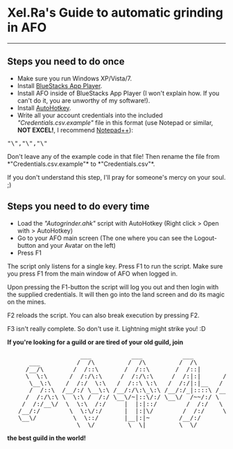 Xel.Ra's Guide to automatic grinding in AFO
===========================================
- - -

Steps you need to do once
-------------------------
* Make sure you run Windows XP/Vista/7.
* Install [BlueStacks App Player](http://bluestacks.com).
* Install AFO inside of BlueStacks App Player (I won't explain how. If you can't do it, you are unworthy of my software!).
* Install [AutoHotkey](http://www.autohotkey.com).
* Write all your account credentials into the included *"Credentials.csv.example"* file in this format (use Notepad or similar, **NOT EXCEL!**, I recommend [Notepad++](http://notepad-plus-plus.org)): 
<pre>"\<Account name\>","\<Password\>","\<Number of mines\>"</pre> Don't leave any of the example code in that file! Then rename the file from *"Credentials.csv.example"* to *"Credentials.csv"*.
If you don't understand this step, I'll pray for someone's mercy on your soul. ;)

Steps you need to do every time
-------------------------------
* Load the *"Autogrinder.ahk"* script with AutoHotkey (Right click > Open with > AutoHotkey)
* Go to your AFO main screen (The one where you can see the Logout-button and your Avatar on the left)
* Press F1

The script only listens for a single key. Press F1 to run the script.
Make sure you press F1 from the main window of AFO when logged in.

Upon pressing the F1-button the script will log you out and then login with the supplied credentials. It will then go into the land screen and do its magic on the mines.

F2 reloads the script. You can also break execution by pressing F2.

F3 isn't really complete. So don't use it. Lightning might strike you! :D

**If you're looking for a guild or are tired of your old guild, join**
<pre>
                    ___           ___           ___           ___           ___                         ___     
      ___          /  /\         /  /\         /  /\         /  /\         /  /\          ___          /  /\    
     /__/\        /  /::\       /  /::\       /  /::|       /  /::\       /  /::|        /__/\        /  /::\   
     \  \:\      /  /:/\:\     /  /:/\:\     /  /:|:|      /  /:/\:\     /  /:|:|        \  \:\      /__/:/\:\  
      \__\:\    /  /:/  \:\   /  /::\ \:\   /  /:/|:|__   /  /::\ \:\   /  /:/|:|__       \__\:\    _\_ \:\ \:\ 
      /  /::\  /__/:/ \__\:\ /__/:/\:\_\:\ /__/:/_|::::\ /__/:/\:\ \:\ /__/:/ |:| /\      /  /::\  /__/\ \:\ \:\
     /  /:/\:\ \  \:\ /  /:/ \__\/~|::\/:/ \__\/  /~~/:/ \  \:\ \:\_\/ \__\/  |:|/:/     /  /:/\:\ \  \:\ \:\_\/
    /  /:/__\/  \  \:\  /:/     |  |:|::/        /  /:/   \  \:\ \:\       |  |:/:/     /  /:/__\/  \  \:\_\:\  
   /__/:/        \  \:\/:/      |  |:|\/        /  /:/     \  \:\_\/       |__|::/     /__/:/        \  \:\/:/  
   \__\/          \  \::/       |__|:|~        /__/:/       \  \:\         /__/:/      \__\/          \  \::/   
                   \__\/         \__\|         \__\/         \__\/         \__\/                       \__\/ ,
</pre>
**the best guild in the world!**